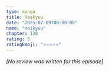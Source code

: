 ```yaml
---
type: manga
title: Haikyuu
date: "2025-07-09T00:00:00"
name: "Haikyuu"
chapter: 128
rating: 5
ratingEmoji: "⭐️⭐️⭐️⭐️⭐️"
---
```


_[No review was written for this episode]_
